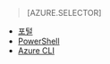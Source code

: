 > [AZURE.SELECTOR]
- [포털](virtual-network-manage-nsg-arm-portal.md)
- [PowerShell](virtual-network-manage-nsg-arm-ps.md)
- [Azure CLI](virtual-network-manage-nsg-arm-cli.md)

<!---HONumber=AcomDC_0914_2016-->